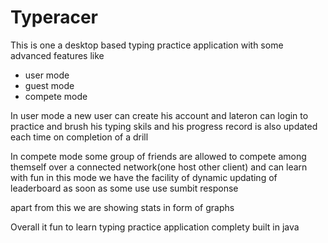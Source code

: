 # Typeracer
This is one a desktop based typing practice application with some advanced features like 
* user mode
* guest mode
* compete mode

In user mode a new user can create his account and lateron can login to practice and brush his typing skils
and his progress record is also updated each time on completion of a drill

In compete mode some group of friends are allowed to compete among themself over a connected network(one host other client)
and can learn with fun in this mode we have the facility of dynamic updating of leaderboard as soon as 
some use use sumbit response

apart from this we are showing stats in form of graphs 

Overall it fun to learn typing practice application complety built in java
